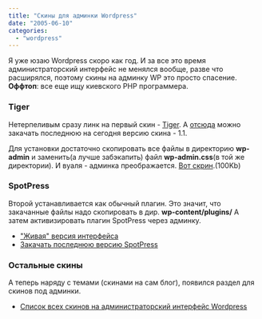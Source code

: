 ```yaml
---
title: "Скины для админки Wordpress"
date: "2005-06-10"
categories: 
  - "wordpress"
---
```


Я уже юзаю Wordpress скоро как год. И за все это время администраторский интерфейс не менялся вообще, разве что расширялся, поэтому скины на админку WP это просто спасение. **Оффтоп**: все еще ищу киевского PHP программера.

### Tiger

Нетерпеливым сразу линк на первый скин - [Tiger](http://www.orderedlist.com/articles/wordpress-administration-design-tiger/). А [отсюда](http://www.orderedlist.com/downloads/wp-admin-tiger-v1.1.zip) можно закачать последнюю на сегодня версию скина - 1.1.

Для установки достаточно cкопировать все файлы в директорию **wp-admin** и заменить(а лучше забэкапить) файл **wp-admin.css**(в той же директории). И вуаля - админка преображается. [Вот скрин](http://cssing.iatp.org.ua/images/tigerbg.jpg).(100Kb)

### SpotPress

Второй устанавливается как обычный плагин. Это значит, что закачанные файлы надо скопировать в дир. **wp-content/plugins/** А затем активизировать плагин SpotPress через админку.

- ["Живая" версия интерфейса](http://homepage.mac.com/kohlmannj/wordpress/spotpress/)
- [Закачать последнюю версию SpotPress](http://homepage.mac.com/kohlmannj/wordpress/spotpress/spotpress.zip)

### Остальные скины

А теперь наряду с темами (скинами на сам блог), появился раздел для скинов под админки.

- [Список всех скинов на администраторский интерфейс Wordpress](http://codex.wordpress.org/Using_Themes/Theme_List#Admin_Themes)
